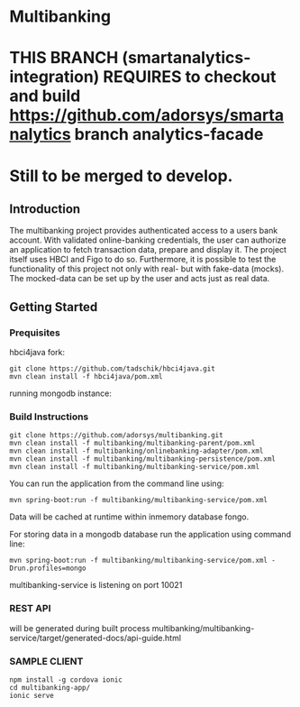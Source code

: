 # Multibanking

# THIS BRANCH (smartanalytics-integration) REQUIRES to checkout and build https://github.com/adorsys/smartanalytics branch analytics-facade
# Still to be merged to develop.


## Introduction
The multibanking project provides authenticated access to a users bank account. With validated online-banking credentials, the user can authorize an application to fetch transaction data, prepare and display it. The project itself uses HBCI and Figo to do so. Furthermore, it is possible to test the functionality of this project not only with real- but with fake-data (mocks). The mocked-data can be set up by the user and acts just as real data. 


## Getting Started

### Prequisites

hbci4java fork: 
 ```
 git clone https://github.com/tadschik/hbci4java.git
 mvn clean install -f hbci4java/pom.xml
 ```
running mongodb instance:

### Build Instructions
 ```
 git clone https://github.com/adorsys/multibanking.git
 mvn clean install -f multibanking/multibanking-parent/pom.xml
 mvn clean install -f multibanking/onlinebanking-adapter/pom.xml
 mvn clean install -f multibanking/multibanking-persistence/pom.xml
 mvn clean install -f multibanking/multibanking-service/pom.xml
 ```


 You can run the application from the command line using:
```
mvn spring-boot:run -f multibanking/multibanking-service/pom.xml
```
Data will be cached at runtime within inmemory database fongo.

For storing data in a mongodb database run the application using command line:
```
mvn spring-boot:run -f multibanking/multibanking-service/pom.xml -Drun.profiles=mongo
```

multibanking-service is listening on port 10021

### REST API

will be generated during built process
multibanking/multibanking-service/target/generated-docs/api-guide.html

### SAMPLE CLIENT

 ```
 npm install -g cordova ionic
 cd multibanking-app/
 ionic serve
 ```
